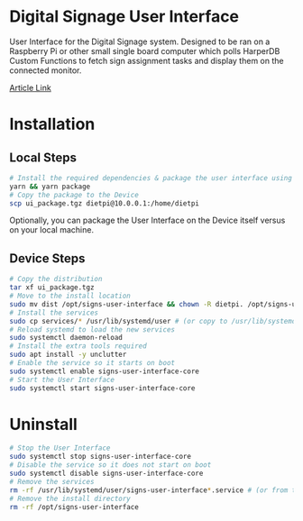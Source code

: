 # Digital Signage User Interface
User Interface for the Digital Signage system. Designed to be ran on a Raspberry Pi or other small single board computer which polls HarperDB Custom Functions to fetch sign assignment tasks and display them on the connected monitor.

[Article Link](https://www.example.com)

# Installation

## Local Steps
```sh
# Install the required dependencies & package the user interface using ncc
yarn && yarn package
# Copy the package to the Device
scp ui_package.tgz dietpi@10.0.0.1:/home/dietpi
```

Optionally, you can package the User Interface on the Device itself versus on your local machine.

## Device Steps
```sh
# Copy the distribution
tar xf ui_package.tgz
# Move to the install location
sudo mv dist /opt/signs-user-interface && chown -R dietpi. /opt/signs-user-interface
# Install the services
sudo cp services/* /usr/lib/systemd/user # (or copy to /usr/lib/systemd/system if needed)
# Reload systemd to load the new services
sudo systemctl daemon-reload
# Install the extra tools required
sudo apt install -y unclutter
# Enable the service so it starts on boot
sudo systemctl enable signs-user-interface-core
# Start the User Interface
sudo systemctl start signs-user-interface-core
```

# Uninstall
```sh
# Stop the User Interface
sudo systemctl stop signs-user-interface-core
# Disable the service so it does not start on boot
sudo systemctl disable signs-user-interface-core
# Remove the services
rm -rf /usr/lib/systemd/user/signs-user-interface*.service # (or from the system directory if installed there)
# Remove the install directory
rm -rf /opt/signs-user-interface
```

